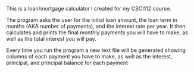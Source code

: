 This is a loan/mortgage calculator I created for my CSCI112 course.

The program asks the user for the initial loan amount, the loan term in months (AKA number of payments), and the interest rate per year. It then calculates and prints the final monthly payments you will have to make, as well as the total interest you will pay.

Every time you run the program a new text file will be generated showing columns of each payment you have to make, as well as the interest, principal, and principal balance for each payment
